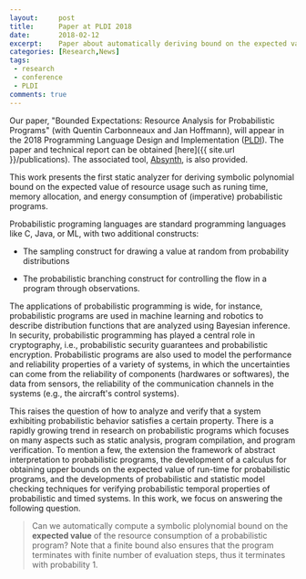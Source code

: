 ```yaml
---
layout:     post
title:      Paper at PLDI 2018 
date:       2018-02-12
excerpt:    Paper about automatically deriving bound on the expected value of resource usage for probabilistic programs at PLDI 2018.
categories: [Research,News]
tags:
 - research
 - conference
 - PLDI
comments: true
---
```


Our paper, "Bounded Expectations: Resource Analysis for Probabilistic Programs" (with Quentin Carbonneaux and Jan Hoffmann), will appear in the 2018 Programming Language Design and Implementation ([PLDI][1]). The paper and technical report can be obtained [here]({{ site.url }}/publications). The associated tool, [Absynth][2], is also provided. 

This work presents the first static analyzer for deriving symbolic polynomial bound on the expected value of resource usage such as runing time, memory allocation, and energy consumption of (imperative) probabilistic programs.

Probabilistic programing languages are standard programming languages like C, Java, or ML, with two additional constructs: 

* The sampling construct for drawing a value at random from probability distributions 

* The probabilistic branching construct for controlling the flow in a program through observations. 

The applications of probabilistic programming is wide, for instance, probabilistic programs are used in machine learning and robotics to describe distribution functions that are analyzed using Bayesian inference. In security, probabilistic programming has played a central role in cryptography, i.e., probabilistic security guarantees and probabilistic encryption. Probabilistic programs are also used to model the performance and reliability properties of a variety of systems, in which the uncertainties can come from the reliability of components (hardwares or softwares), the data from sensors, the reliability of the communication channels in the systems (e.g., the aircraft's control systems). 

This raises the question of how to analyze and verify that a system exhibiting probabilistic behavior satisfies a certain property. There is a rapidly growing trend in research on probabilistic programs which focuses on many aspects such as static analysis, program compilation, and program verification. To mention a few, the extension the framework of abstract interpretation to probabilistic programs, the development of a calculus for obtaining upper bounds on the expected value of run-time for probabilistic programs, and the developments of probabilistic and statistic model checking techniques for verifying probabilistic temporal properties of probabilistic and timed systems. In this work, we focus on answering the following question.

> Can we automatically compute a symbolic plolynomial bound on the __expected value__ of the resource consumption of a probabilistic program? 
Note that a finite bound also ensures that the program terminates with finite number of evaluation steps, thus it terminates with probability 1.

[1]: https://pldi18.sigplan.org/
[2]: https://channgo2203.github.io/research.html
